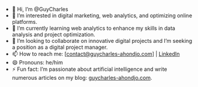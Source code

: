 - 👋 Hi, I’m @GuyCharles  
- 👀 I’m interested in digital marketing, web analytics, and optimizing online platforms.  
- 🌱 I’m currently learning web analytics to enhance my skills in data analysis and project optimization.  
- 💞️ I’m looking to collaborate on innovative digital projects and I’m seeking a position as a digital project manager.  
- 📫 How to reach me: [contact@guycharles-ahondjo.com] | [LinkedIn](https://www.linkedin.com/in/guycharlesahondjo/)  
- 😄 Pronouns: he/him  
- ⚡ Fun fact: I’m passionate about artificial intelligence and write numerous articles on my blog: [guycharles-ahondjo.com](https://guycharles-ahondjo.com/).
<!---
GuyCharlesAka/GuyCharlesAka is a ✨ special ✨ repository because its `README.md` (this file) appears on your GitHub profile.
You can click the Preview link to take a look at your changes.
--->
